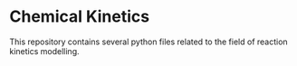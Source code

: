 # Chemical Kinetics
 This repository contains several python files related to the field of reaction kinetics modelling.
